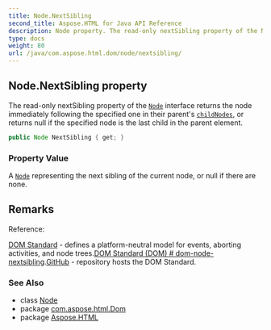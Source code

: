 ```yaml
---
title: Node.NextSibling
second_title: Aspose.HTML for Java API Reference
description: Node property. The read-only nextSibling property of the Node interface returns the node immediately following the specified one in their parents childNodes or returns null if the specified node is the last child in the parent element
type: docs
weight: 80
url: /java/com.aspose.html.dom/node/nextsibling/
---
```

## Node.NextSibling property

The read-only nextSibling property of the [`Node`](../) interface returns the node immediately following the specified one in their parent's [`childNodes`](../childnodes/), or returns null if the specified node is the last child in the parent element.

```java
public Node NextSibling { get; }
```

### Property Value

A [`Node`](../) representing the next sibling of the current node, or null if there are none.

## Remarks

Reference:

[DOM Standard](https://dom.spec.whatwg.org/) - defines a platform-neutral model for events, aborting activities, and node trees.[DOM Standard (DOM) # dom-node-nextsibling](https://dom.spec.whatwg.org/#dom-node-nextsibling).[GitHub](https://github.com/whatwg/dom) - repository hosts the DOM Standard.

### See Also

* class [Node](../)
* package [com.aspose.html.Dom](../../node/)
* package [Aspose.HTML](../../../)
